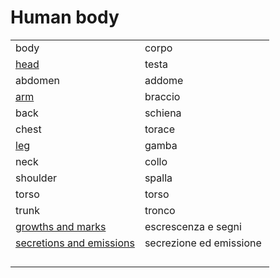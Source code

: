 # Human body 

<table>
<tr>
<td width="50%">body</td>
<td>corpo</td>
</tr>
<tr>
<td width="50%"><a href="human-body-head.html">head</a></td>
<td>testa</td>
</tr>
<tr>
<td width="50%">abdomen</td>
<td>addome</td>
</tr>
<tr>
<td width="50%"><a href="human-body-arm.html">arm</a></td>
<td>braccio</td>
</tr>
<tr>
<td width="50%">back</td>
<td>schiena</td>
</tr>
<tr>
<td width="50%">chest</td>
<td>torace</td>
</tr>
<tr>
<td width="50%"><a href="human-body-leg.html">leg</a></td>
<td>gamba</td>
</tr>
<tr>
<td width="50%">neck</td>
<td>collo</td>
</tr>
<tr>
<td width="50%">shoulder</td>
<td>spalla</td>
</tr>
<tr>
<td width="50%">torso</td>
<td>torso</td>
</tr>
<tr>
<td width="50%">trunk</td>
<td>tronco</td>
</tr>
<tr>
<td width="50%"><a href="human-body-growths.html">growths and marks</a></td>
<td>escrescenza e segni</td>
</tr>
<tr>
<td width="50%"><a href="human-body-secretions.html">secretions and emissions</a></td>
<td>secrezione ed emissione</td>
</tr>
<tr>
<td width="50%"></td>
<td></td>
</tr>
<tr>
<td width="50%"></td>
<td></td>
</tr>
<tr>
<td width="50%"></td>
<td></td>
</tr>
<tr>
<td width="50%"></td>
<td></td>
</tr>
</table>
